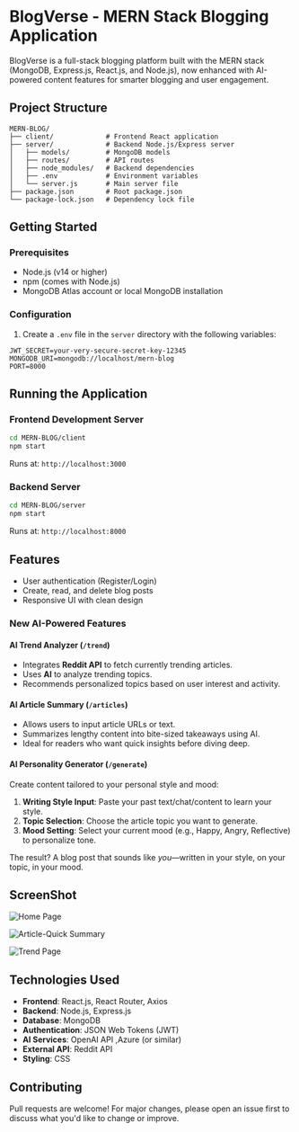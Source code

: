 # BlogVerse - MERN Stack Blogging Application

BlogVerse is a full-stack blogging platform built with the MERN stack (MongoDB, Express.js, React.js, and Node.js), now enhanced with AI-powered content features for smarter blogging and user engagement.

## Project Structure

```
MERN-BLOG/
├── client/             # Frontend React application
├── server/             # Backend Node.js/Express server
│   ├── models/         # MongoDB models
│   ├── routes/         # API routes
│   ├── node_modules/   # Backend dependencies
│   ├── .env            # Environment variables
│   └── server.js       # Main server file
├── package.json        # Root package.json
└── package-lock.json   # Dependency lock file
```

## Getting Started

### Prerequisites

* Node.js (v14 or higher)
* npm (comes with Node.js)
* MongoDB Atlas account or local MongoDB installation

### Configuration

1. Create a `.env` file in the `server` directory with the following variables:

```
JWT_SECRET=your-very-secure-secret-key-12345
MONGODB_URI=mongodb://localhost/mern-blog
PORT=8000
```

## Running the Application

### Frontend Development Server

```bash
cd MERN-BLOG/client
npm start
```

Runs at: `http://localhost:3000`

### Backend Server

```bash
cd MERN-BLOG/server
npm start
```

Runs at: `http://localhost:8000`

## Features

* User authentication (Register/Login)
* Create, read, and delete blog posts
* Responsive UI with clean design

### New AI-Powered Features

#### AI Trend Analyzer (`/trend`)

* Integrates **Reddit API** to fetch currently trending articles.
* Uses **AI** to analyze trending topics.
* Recommends personalized topics based on user interest and activity.

#### AI Article Summary (`/articles`)

* Allows users to input article URLs or text.
* Summarizes lengthy content into bite-sized takeaways using AI.
* Ideal for readers who want quick insights before diving deep.

#### AI Personality Generator (`/generate`)

Create content tailored to your personal style and mood:

1. **Writing Style Input**: Paste your past text/chat/content to learn your style.
2. **Topic Selection**: Choose the article topic you want to generate.
3. **Mood Setting**: Select your current mood (e.g., Happy, Angry, Reflective) to personalize tone.

The result? A blog post that sounds like *you*—written in your style, on your topic, in your mood.

## ScreenShot
![Home Page](https://github.com/user-attachments/assets/3dbea292-ea6a-4ea5-b506-751145d17aea)

![Article-Quick Summary](https://github.com/user-attachments/assets/171d8103-c022-4854-af22-1f3be1914db5)

![Trend Page](https://github.com/user-attachments/assets/dd3d5e39-0e15-4f3e-add4-850085da3071)

## Technologies Used

* **Frontend**: React.js, React Router, Axios
* **Backend**: Node.js, Express.js
* **Database**: MongoDB
* **Authentication**: JSON Web Tokens (JWT)
* **AI Services**: OpenAI API ,Azure (or similar)
* **External API**: Reddit API
* **Styling**: CSS

## Contributing

Pull requests are welcome! For major changes, please open an issue first to discuss what you'd like to change or improve.
